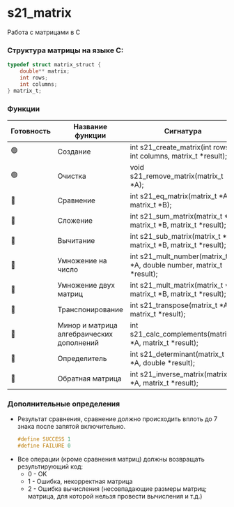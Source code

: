 # s21_matrix

Работа с матрицами в C

### Структура матрицы на языке C:

```c
typedef struct matrix_struct {
    double** matrix;
    int rows;
    int columns;
} matrix_t;
```

### Функции
| Готовность | Название функции | Сигнатура |
| - | ------ |------------------------------------------------------------------------------------|
| 🟢 | Создание | int s21_create_matrix(int rows, int columns, matrix_t *result); |
| 🟢 | Очистка | void s21_remove_matrix(matrix_t *A); |
| 🔴 | Сравнение | int s21_eq_matrix(matrix_t *A, matrix_t *B); |
| 🔴 | Сложение | int s21_sum_matrix(matrix_t *A, matrix_t *B, matrix_t *result); |
| 🔴 | Вычитание | int s21_sub_matrix(matrix_t *A, matrix_t *B, matrix_t *result); |
| 🔴 | Умножение на число | int s21_mult_number(matrix_t *A, double number, matrix_t *result); |
| 🔴 | Умножение двух матриц | int s21_mult_matrix(matrix_t *A, matrix_t *B, matrix_t *result); |
| 🔴 | Транспонирование | int s21_transpose(matrix_t *A, matrix_t *result); |
| 🔴 | Минор и матрица алгебраических дополнений | int s21_calc_complements(matrix_t *A, matrix_t *result); |
| 🔴 | Определитель | int s21_determinant(matrix_t *A, double *result); |
| 🔴 | Обратная матрица | int s21_inverse_matrix(matrix_t *A, matrix_t *result); |


### Дополнительные определения
- Результат сравнения, сравнение должно происходить вплоть до 7 знака после запятой включительно.
    ```c
    #define SUCCESS 1
    #define FAILURE 0
    ```
- Все операции (кроме сравнения матриц) должны возвращать результирующий код:  
    - 0 - OK
    - 1 - Ошибка, некорректная матрица
    - 2 - Ошибка вычисления (несовпадающие размеры матриц; матрица, для которой нельзя провести вычисления и т.д.)
